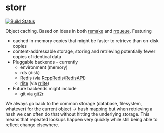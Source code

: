 # storr

[![Build Status](https://travis-ci.org/richfitz/storr.png?branch=master)](https://travis-ci.org/richfitz/storr)

Object caching.  Based on ideas in both [remake](https://github.com/richfitz/remake) and [rrqueue](https://github.com/traitecoevo/rrqueue).  Featuring

* cached in-memory copies that might be faster to retrieve than on-disk copies
* content-addressable storage, storing and retrieving potentially fewer copies of identical data
* Pluggable backends - currently
  - environment (memory)
  - rds (disk)
  - [Redis](http://redis.io) (via [RcppRedis](https://http://cran.r-project.org/web/packages/RcppRedis/index.html)/[RedisAPI](https://github.com/ropensci/RedisAPI))
  - [rlite](https://github.com/seppo0010/rlite) (via [rrlite](https://github.com/ropensci/rrlite))
* Future backends might include
  - git via [git2r](https://github.com/ropensci/git2r)

We always go back to the common storage (database, filesystem, whatever) for the current object -> hash mapping but when retrieving a hash we can often do that without hitting the underlying storage.  This means that repeated lookups happen very quickly while still being able to reflect change elsewhere.

